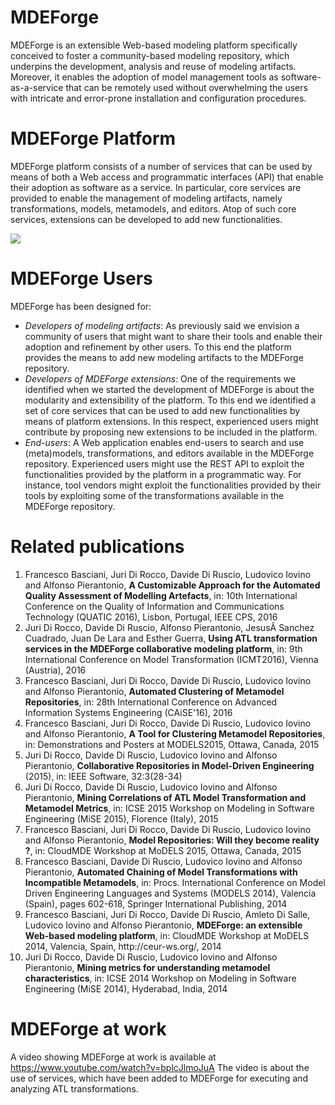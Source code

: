 # MDEForge
MDEForge is an extensible Web-based modeling platform specifically conceived to foster a community-based modeling repository, which underpins the development, analysis and reuse of modeling artifacts. Moreover, it enables the adoption of model management tools as software-as-a-service that can be remotely used without overwhelming the users with intricate and error-prone installation and configuration procedures.

# MDEForge Platform
MDEForge platform consists of a number of services that can be used by means of both a Web access and programmatic interfaces (API) that enable their adoption as software as a service. In particular, core services are provided to enable the management of modeling artifacts, namely transformations, models, metamodels, and editors. Atop of such core services, extensions can be developed to add new functionalities.

<img src="http://www.mdeforge.org/resources/theme/images/architecture.png">

# MDEForge Users

MDEForge has been designed for:

<ul>
<li><i>Developers of modeling artifacts</i>: As previously said we envision a community of users that might want to share their tools and enable their adoption and refinement by other users. To this end the platform provides the means to add new modeling artifacts to the MDEForge repository.

<li><i>Developers of MDEForge extensions</i>: One of the requirements we identified when we started the development of MDEForge is about the modularity and extensibility of the platform. To this end we identified a set of core services that can be used to add new functionalities by means of platform extensions. In this respect, experienced users might contribute by proposing new extensions to be included in the platform.

<li><i>End-users</i>: A Web application enables end-users to search and use (meta)models, transformations, and editors available in the MDEForge repository. Experienced users might use the REST API to exploit the functionalities provided by the platform in a programmatic way. For instance, tool vendors might exploit the functionalities provided by their tools by exploiting some of the transformations available in the MDEForge repository.
</ul>

# Related publications

<ol>

<li>Francesco Basciani, Juri Di Rocco, Davide Di Ruscio, Ludovico Iovino and Alfonso Pierantonio, <b>A Customizable Approach for the Automated Quality Assessment of Modelling Artefacts</b>, in: 10th International Conference on the Quality of Information and Communications Technology (QUATIC 2016), Lisbon, Portugal, IEEE CPS, 2016

<li>Juri Di Rocco, Davide Di Ruscio, Alfonso Pierantonio, JesusÂ Sanchez Cuadrado, Juan De Lara and Esther Guerra, <b>Using ATL transformation services in the MDEForge collaborative modeling platform</b>, in: 9th International Conference on Model Transformation (ICMT2016), Vienna (Austria), 2016

<li>Francesco Basciani, Juri Di Rocco, Davide Di Ruscio, Ludovico Iovino and Alfonso Pierantonio, <b>Automated Clustering of Metamodel Repositories</b>, in: 28th International Conference on Advanced Information Systems Engineering (CAiSE'16), 2016

<li>Francesco Basciani, Juri Di Rocco, Davide Di Ruscio, Ludovico Iovino and Alfonso Pierantonio, <b>A Tool for Clustering Metamodel Repositories</b>, in: Demonstrations and Posters at MODELS2015, Ottawa, Canada, 2015

<li>Juri Di Rocco, Davide Di Ruscio, Ludovico Iovino and Alfonso Pierantonio, <b>Collaborative Repositories in Model-Driven Engineering</b> (2015), in: IEEE Software, 32:3(28-34)

<li>Juri Di Rocco, Davide Di Ruscio, Ludovico Iovino and Alfonso Pierantonio, <b>Mining Correlations of ATL Model Transformation and Metamodel Metrics</b>, in: ICSE 2015 Workshop on Modeling in Software Engineering (MiSE 2015), Florence (Italy), 2015


<li>Francesco Basciani, Juri Di Rocco, Davide Di Ruscio, Ludovico Iovino and Alfonso Pierantonio, <b>Model Repositories: Will they become reality ?</b>, in: CloudMDE Workshop at MoDELS 2015, Ottawa, Canada, 2015


<li>Francesco Basciani, Davide Di Ruscio, Ludovico Iovino and Alfonso Pierantonio, <b>Automated Chaining of Model Transformations with Incompatible Metamodels</b>, in: Procs. International Conference on Model Driven Engineering Languages and Systems (MODELS 2014), Valencia (Spain), pages 602-618, Springer International Publishing, 2014


<li>Francesco Basciani, Juri Di Rocco, Davide Di Ruscio, Amleto Di Salle, Ludovico Iovino and Alfonso Pierantonio, <b>MDEForge: an extensible Web-based modeling platform</b>, in: CloudMDE Workshop at MoDELS 2014, Valencia, Spain, http://ceur-ws.org/, 2014


<li>Juri Di Rocco, Davide Di Ruscio, Ludovico Iovino and Alfonso Pierantonio, <b>Mining metrics for understanding metamodel characteristics</b>, in: ICSE 2014 Workshop on Modeling in Software Engineering (MiSE 2014), Hyderabad, India, 2014

</ol>

# MDEForge at work

A video showing MDEForge at work is available at https://www.youtube.com/watch?v=bplcJlmoJuA
The video is about the use of services, which have been added to MDEForge for executing and analyzing ATL transformations.
